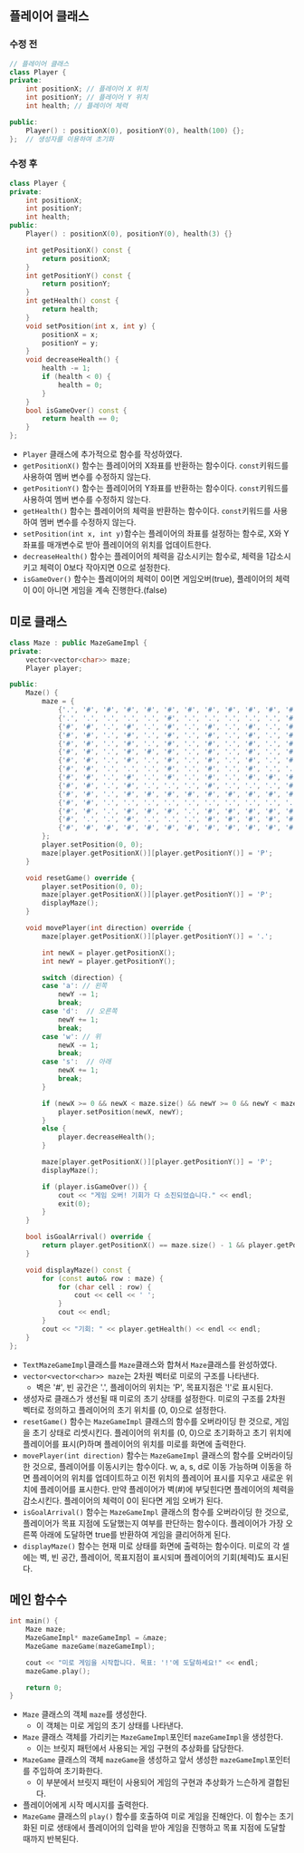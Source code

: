 ## 플레이어 클래스
### 수정 전
```C++
// 플레이어 클래스
class Player {
private:
	int positionX; // 플레이어 X 위치
	int positionY; // 플레이어 Y 위치
	int health; // 플레이어 체력

public:
	Player() : positionX(0), positionY(0), health(100) {};
};  // 생성자를 이용하여 초기화
```

### 수정 후
```C++
class Player {
private:
    int positionX;
    int positionY;
    int health;
public:
    Player() : positionX(0), positionY(0), health(3) {}

    int getPositionX() const {
        return positionX;
    }
    int getPositionY() const {
        return positionY;
    }
    int getHealth() const {
        return health;
    }
    void setPosition(int x, int y) {
        positionX = x;
        positionY = y;
    }
    void decreaseHealth() {
        health -= 1;
        if (health < 0) {
            health = 0;
        }
    }
    bool isGameOver() const {
        return health == 0;
    }
};
```
* ```Player``` 클래스에 추가적으로 함수를 작성하였다.
* ```getPositionX()``` 함수는 플레이어의 X좌표를 반환하는 함수이다. ```const```키워드를 사용하여 멤버 변수를 수정하지 않는다.
* ```getPositionY()``` 함수는 플레이어의 Y좌표를 반환하는 함수이다. ```const```키워드를 사용하여 멤버 변수를 수정하지 않는다.
* ```getHealth()``` 함수는 플레이어의 체력을 반환하는 함수이다.  ```const```키워드를 사용하여 멤버 변수를 수정하지 않는다.
* ```setPosition(int x, int y)```함수는 플레이어의 좌표를 설정하는 함수로, X와 Y좌표를 매개변수로 받아 플레이어의 위치를 업데이트한다.
* ```decreaseHealth()``` 함수는 플레이어의 체력을 감소시키는 함수로, 체력을 1감소시키고 체력이 0보다 작아지면 0으로 설정한다.
* ```isGameOver()``` 함수는 플레이어의 체력이 0이면 게임오버(true), 플레이어의 체력이 0이 아니면 게임을 계속 진행한다.(false)

## 미로 클래스
```C++
class Maze : public MazeGameImpl {
private:
    vector<vector<char>> maze;
    Player player;

public:
    Maze() {
        maze = {
            {'.', '#', '#', '#', '#', '#', '#', '#', '#', '#', '#', '#', '#', '#', '#'},
            {'.', '.', '.', '.', '.', '#', '.', '.', '.', '.', '.', '#', '#', '#', '#'},
            {'#', '#', '.', '#', '.', '#', '.', '#', '.', '#', '.', '#', '.', '.', '#'},
            {'#', '#', '.', '#', '.', '#', '.', '#', '.', '#', '.', '#', '.', '#', '#'},
            {'#', '#', '.', '#', '.', '#', '.', '#', '.', '#', '.', '#', '.', '#', '#'},
            {'#', '#', '.', '#', '#', '#', '.', '#', '.', '#', '.', '#', '.', '#', '#'},
            {'#', '#', '.', '#', '.', '#', '.', '#', '.', '#', '.', '#', '.', '#', '#'},
            {'#', '#', '.', '.', '.', '#', '.', '#', '.', '#', '.', '.', '.', '.', '#'},
            {'#', '#', '.', '#', '.', '#', '.', '#', '.', '#', '#', '#', '#', '.', '#'},
            {'#', '#', '.', '#', '.', '.', '.', '#', '.', '.', '.', '#', '.', '.', '#'},
            {'#', '#', '.', '#', '#', '#', '#', '#', '#', '#', '#', '#', '#', '.', '#'},
            {'#', '#', '.', '.', '.', '.', '.', '.', '.', '.', '.', '.', '#', '.', '#'},
            {'#', '#', '.', '#', '#', '#', '.', '#', '#', '#', '#', '#', '#', '.', '#'},
            {'#', '.', '.', '#', '.', '.', '.', '#', '#', '#', '#', '#', '#', '.', '.'},
            {'#', '#', '#', '#', '#', '#', '#', '#', '#', '#', '#', '#', '#', '#', '!'}
        };
        player.setPosition(0, 0);
        maze[player.getPositionX()][player.getPositionY()] = 'P';
    }

    void resetGame() override {
        player.setPosition(0, 0);
        maze[player.getPositionX()][player.getPositionY()] = 'P';
        displayMaze();
    }

    void movePlayer(int direction) override {
        maze[player.getPositionX()][player.getPositionY()] = '.'; 

        int newX = player.getPositionX();
        int newY = player.getPositionY();

        switch (direction) {
        case 'a': // 왼쪽
            newY -= 1;
            break;
        case 'd':  // 오른쪽
            newY += 1;
            break;
        case 'w': // 위
            newX -= 1;
            break;
        case 's':  // 아래
            newX += 1;
            break;
        }

        if (newX >= 0 && newX < maze.size() && newY >= 0 && newY < maze[0].size() && maze[newX][newY] != '#') {
            player.setPosition(newX, newY);
        }
        else {
            player.decreaseHealth(); 
        }

        maze[player.getPositionX()][player.getPositionY()] = 'P';
        displayMaze();

        if (player.isGameOver()) {
            cout << "게임 오버! 기회가 다 소진되었습니다." << endl;
            exit(0);
        }
    }

    bool isGoalArrival() override {
        return player.getPositionX() == maze.size() - 1 && player.getPositionY() == maze[0].size() - 1;
    }

    void displayMaze() const {
        for (const auto& row : maze) {
            for (char cell : row) {
                cout << cell << ' ';
            }
            cout << endl;
        }
        cout << "기회: " << player.getHealth() << endl << endl;
    }
};
```
* ```TextMazeGameImpl```클래스를 ```Maze```클래스와 합쳐서 ```Maze```클래스를 완성하였다.
* ```vector<vector<char>> maze```는 2차원 벡터로 미로의 구조를 나타낸다.
	- 벽은 '#', 빈 공간은 '.', 플레이어의 위치는 'P', 목표지점은 '!'로 표시된다.
* 생성자로 클래스가 생선될 때 미로의 초기 상태를 설정한다. 미로의 구조를 2차원 벡터로 정의하고 플레이어의 초기 위치를 (0, 0)으로 설정한다.
* ```resetGame()``` 함수는 ```MazeGameImpl``` 클래스의 함수를 오버라이딩 한 것으로, 게임을 초기 상태로 리셋시킨다. 플레이어의 위치를 (0, 0)으로 초기화하고 초기 위치에 플레이어를 표시(P)하며 플레이어의 위치를 미로를 화면에 출력한다.
* ```movePlayer(int direction)``` 함수는 ```MazeGameImpl``` 클래스의 함수를 오버라이딩 한 것으로, 플레이어를 이동시키는 함수이다. w, a, s, d로 이동 가능하며 이동을 하면 플레이어의 위치를 업데이트하고 이전 위치의 플레이어 표시를 지우고 새로운 위치에 플레이어를 표시한다. 만약 플레이어가 벽(#)에 부딪힌다면 플레이어의 체력을 감소시킨다. 플레이어의 체력이 0이 된다면 게임 오버가 된다.
* ```isGoalArrival()``` 함수는 ```MazeGameImpl``` 클래스의 함수를 오버라이딩 한 것으로, 플레이어가 목표 지점에 도달했는지 여부를 판단하는 함수이다. 플레이어가 가장 오른쪽 아래에 도달하면 true를 반환하여 게임을 클리어하게 된다.
* ```displayMaze()``` 함수는 현재 미로 상태를 화면에 출력하는 함수이다. 미로의 각 셀에는 벽, 빈 공간, 플레이어, 목표지점이 표시되며 플레이어의 기회(체력)도 표시된다.

## 메인 함수수
```C++
int main() {
    Maze maze;
    MazeGameImpl* mazeGameImpl = &maze;
    MazeGame mazeGame(mazeGameImpl);

    cout << "미로 게임을 시작합니다. 목표: '!'에 도달하세요!" << endl;
    mazeGame.play();

    return 0;
}
```
* ```Maze``` 클래스의 객체 ```maze```를 생성한다.
	- 이 객체는 미로 게임의 초기 상태를 나타낸다.
* ```Maze``` 클래스 객체를 가리키는 ```MazeGameImpl```포인터 ```mazeGameImpl```을 생성한다.
	- 이는 브릿지 패턴에서 사용되는 게임 구현의 추상화를 담당한다.
* ```MazeGame``` 클래스의 객체 ```mazeGame```을 생성하고 앞서 생성한 ```mazeGameImpl```포인터를 주입하여 초기화한다.
	- 이 부분에서 브릿지 패턴이 사용되어 게임의 구현과 추상화가 느슨하게 결합된다.
* 플레이어에게 시작 메시지를 출력한다.
* ```MazeGame``` 클래스의 ```play()``` 함수를 호출하여 미로 게임을 진해안다. 이 함수는 초기화된 미로 생태에서 플레이어의 입력을 받아 게임을 진행하고 목표 지점에 도달할 때까지 반복된다.

